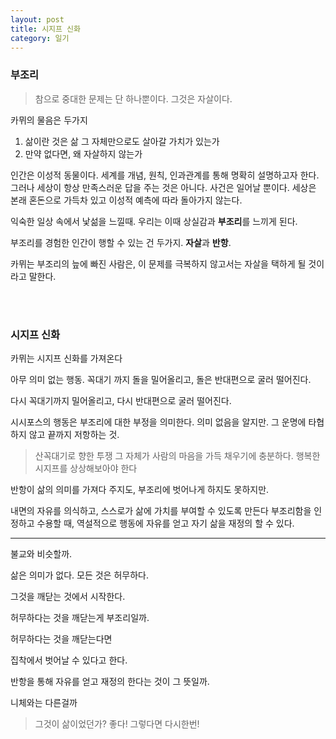 ```yaml
---
layout: post
title: 시지프 신화
category: 일기
---
```


### 부조리

> 참으로 중대한 문제는 단 하나뿐이다. 그것은 자살이다.

카뮈의 물음은 두가지
1. 삶이란 것은 삶 그 자체만으로도 살아갈 가치가 있는가
2. 만약 없다면, 왜 자살하지 않는가

인간은 이성적 동물이다.
세계를 개념, 원칙, 인과관계를 통해 명확히 설명하고자 한다.
그러나 세상이 항상 만족스러운 답을 주는 것은 아니다.
사건은 일어날 뿐이다.
세상은 본래 혼돈으로 가득차 있고 이성적 예측에 따라 돌아가지 않는다.

익숙한 일상 속에서 낯섦을 느낄때.
우리는 이때 상실감과 **부조리**를 느끼게 된다.

부조리를 경험한 인간이 행할 수 있는 건 두가지.
**자살**과 **반항**.

카뮈는 부조리의 늪에 빠진 사람은,
이 문제를 극복하지 않고서는 자살을 택하게 될 것이라고 말한다.

<br><br>
### 시지프 신화
카뮈는 시지프 신화를 가져온다

아무 의미 없는 행동.
꼭대기 까지 돌을 밀어올리고,
돌은 반대편으로 굴러 떨어진다.

다시 꼭대기까지 밀어올리고,
다시 반대편으로 굴러 떨어진다.

시시포스의 행동은 부조리에 대한 부정을 의미한다.
의미 없음을 알지만.
그 운명에 타협하지 않고 끝까지 저항하는 것.

> 산꼭대기로 향한 투쟁 그 자체가 사람의 마음을 가득 채우기에 충분하다. 행복한 시지프를 상상해보아야 한다

반항이 삶의 의미를 가져다 주지도,
부조리에 벗어나게 하지도 못하지만.

내면의 자유를 의식하고, 스스로가 삶에 가치를 부여할 수 있도록 만든다
부조리함을 인정하고 수용할 때,
역설적으로 행동에 자유를 얻고 자기 삶을 재정의 할 수 있다.

---

불교와 비슷할까.

삶은 의미가 없다.
모든 것은 허무하다.

그것을 깨닫는 것에서 시작한다.

허무하다는 것을 깨닫는게 부조리일까.

허무하다는 것을 깨닫는다면

집착에서 벗어날 수 있다고 한다.

반항을 통해 자유를 얻고 재정의 한다는 것이 그 뜻일까.

니체와는 다른걸까

> 그것이 삶이었던가? 좋다! 그렇다면 다시한번!

